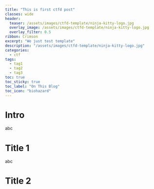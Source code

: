 ```yaml
---
title: "This is first ctfd post"
classes: wide
header:
  teaser: /assets/images/ctfd-template/ninja-kitty-logo.jpg
  overlay_image: /assets/images/ctfd-template/ninja-kitty-logo.jpg
  overlay_filter: 0.5
ribbon: Crimson
excerpt: "We just test template"
description: "/assets/images/ctfd-template/ninja-kitty-logo.jpg"
categories:
  - ctf
tags:
  - tag1
  - tag2
  - tag3
toc: true
toc_sticky: true
toc_label: "On This Blog"
toc_icon: "biohazard"
---
```

# Intro

abc

# Title 1

abc

# Title 2
